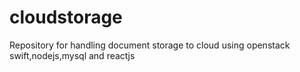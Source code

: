 # cloudstorage
Repository for handling document storage to cloud using openstack swift,nodejs,mysql and reactjs
